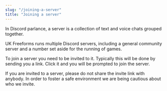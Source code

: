 ```yaml
---
slug: "/joining-a-server"
title: "Joining a server"
---
```


In Discord parlance, a server is a collection of text and voice chats grouped
together.

UK Freeforms runs multiple Discord servers, including a general community server
and a number set aside for the running of games.

To join a server you need to be invited to it. Typically this will be done by
sending you a link. Click it and you will be prompted to join the server.

If you are invited to a server, please do not share the invite link with
anybody. In order to foster a safe environment we are being cautious about who
we invite.
